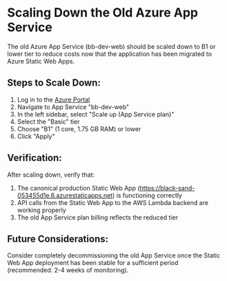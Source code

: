 # Scaling Down the Old Azure App Service

The old Azure App Service (bb-dev-web) should be scaled down to B1 or lower tier to reduce costs now that the application has been migrated to Azure Static Web Apps.

## Steps to Scale Down:

1. Log in to the [Azure Portal](https://portal.azure.com)
2. Navigate to App Service "bb-dev-web"
3. In the left sidebar, select "Scale up (App Service plan)"
4. Select the "Basic" tier
5. Choose "B1" (1 core, 1.75 GB RAM) or lower
6. Click "Apply"

## Verification:

After scaling down, verify that:
1. The canonical production Static Web App (https://black-sand-053455d1e.6.azurestaticapps.net) is functioning correctly
2. API calls from the Static Web App to the AWS Lambda backend are working properly
3. The old App Service plan billing reflects the reduced tier

## Future Considerations:

Consider completely decommissioning the old App Service once the Static Web App deployment has been stable for a sufficient period (recommended: 2-4 weeks of monitoring).

